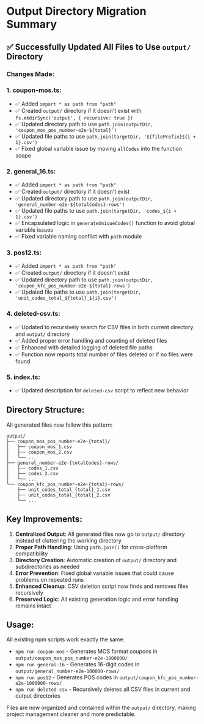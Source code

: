 # Output Directory Migration Summary

## ✅ Successfully Updated All Files to Use `output/` Directory

### Changes Made:

### 1. **coupon-mos.ts**:
- ✅ Added `import * as path from "path"`
- ✅ Created `output/` directory if it doesn't exist with `fs.mkdirSync('output', { recursive: true })`
- ✅ Updated directory path to use `path.join(outputDir, 'coupon_mos_pos_number-e2e-${total}')`
- ✅ Updated file paths to use `path.join(targetDir, '${filePrefix}${i + 1}.csv')`
- ✅ Fixed global variable issue by moving `allCodes` into the function scope

### 2. **general_16.ts**:
- ✅ Added `import * as path from "path"`
- ✅ Created `output/` directory if it doesn't exist
- ✅ Updated directory path to use `path.join(outputDir, 'general_number-e2e-${totalCodes}-rows')`
- ✅ Updated file paths to use `path.join(targetDir, 'codes_${i + 1}.csv')`
- ✅ Encapsulated logic in `generateUniqueCodes()` function to avoid global variable issues
- ✅ Fixed variable naming conflict with `path` module

### 3. **pos12.ts**:
- ✅ Added `import * as path from "path"`
- ✅ Created `output/` directory if it doesn't exist
- ✅ Updated directory path to use `path.join(outputDir, 'coupon_kfc_pos_number-e2e-${total}-rows')`
- ✅ Updated file paths to use `path.join(targetDir, 'unit_codes_total_${total}_${i}.csv')`

### 4. **deleted-csv.ts**:
- ✅ Updated to recursively search for CSV files in both current directory and `output/` directory
- ✅ Added proper error handling and counting of deleted files
- ✅ Enhanced with detailed logging of deleted file paths
- ✅ Function now reports total number of files deleted or if no files were found

### 5. **index.ts**:
- ✅ Updated description for `deleted-csv` script to reflect new behavior

## Directory Structure:

All generated files now follow this pattern:
```
output/
├── coupon_mos_pos_number-e2e-{total}/
│   ├── coupon_mos_1.csv
│   ├── coupon_mos_2.csv
│   └── ...
├── general_number-e2e-{totalCodes}-rows/
│   ├── codes_1.csv
│   ├── codes_2.csv
│   └── ...
└── coupon_kfc_pos_number-e2e-{total}-rows/
    ├── unit_codes_total_{total}_1.csv
    ├── unit_codes_total_{total}_2.csv
    └── ...
```

## Key Improvements:

1. **Centralized Output**: All generated files now go to `output/` directory instead of cluttering the working directory
2. **Proper Path Handling**: Using `path.join()` for cross-platform compatibility
3. **Directory Creation**: Automatic creation of `output/` directory and subdirectories as needed
4. **Error Prevention**: Fixed global variable issues that could cause problems on repeated runs
5. **Enhanced Cleanup**: CSV deletion script now finds and removes files recursively
6. **Preserved Logic**: All existing generation logic and error handling remains intact

## Usage:

All existing npm scripts work exactly the same:
- `npm run coupon-mos` - Generates MOS format coupons in `output/coupon_mos_pos_number-e2e-1000000/`
- `npm run general-16` - Generates 16-digit codes in `output/general_number-e2e-100000-rows/`
- `npm run pos12` - Generates POS codes in `output/coupon_kfc_pos_number-e2e-1000000-rows/`
- `npm run deleted-csv` - Recursively deletes all CSV files in current and output directories

Files are now organized and contained within the `output/` directory, making project management cleaner and more predictable.
